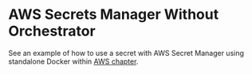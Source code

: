 # AWS Secrets Manager Without Orchestrator

See an example of how to use a secret with AWS Secret Manager using standalone Docker within [AWS chapter](../../../../../../aws/index.md).
